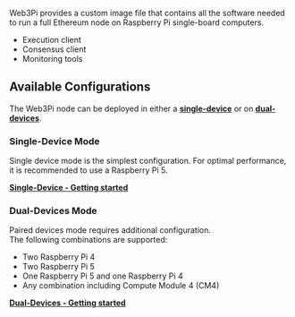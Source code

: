Web3Pi provides a custom image file that contains all the software needed to run a full Ethereum node on Raspberry Pi single-board computers.

- Execution client
- Consensus client
- Monitoring tools



## Available Configurations

The Web3Pi node can be deployed in either a **[single-device](single-device.md)** or on **[dual-devices](pair-devices.md)**.

### Single-Device Mode

Single device mode is the simplest configuration. For optimal performance, it is recommended to use a Raspberry Pi 5.

**[Single-Device - Getting started](single-device.md)**

### Dual-Devices Mode

Paired devices mode requires additional configuration.  
The following combinations are supported:

- Two Raspberry Pi 4
- Two Raspberry Pi 5
- One Raspberry Pi 5 and one Raspberry Pi 4
- Any combination including Compute Module 4 (CM4)

**[Dual-Devices - Getting started](pair-devices.md)**
